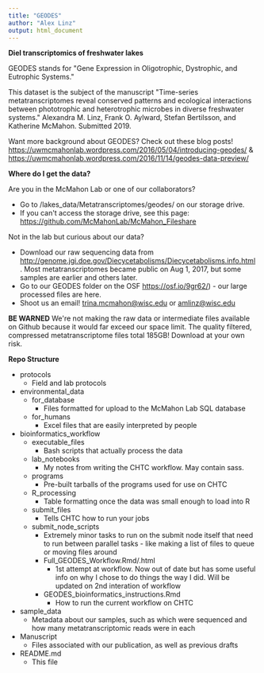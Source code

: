 ```yaml
---
title: "GEODES"
author: "Alex Linz"
output: html_document
---
```


__Diel transcriptomics of freshwater lakes__

GEODES stands for "Gene Expression in Oligotrophic, Dystrophic, and Eutrophic Systems."

This dataset is the subject of the manuscript "Time-series metatranscriptomes reveal conserved patterns and ecological interactions between phototrophic and heterotrophic microbes in diverse freshwater systems." Alexandra M. Linz, Frank O. Aylward, Stefan Bertilsson, and Katherine McMahon. Submitted 2019.


Want more background about GEODES? Check out these blog posts! https://uwmcmahonlab.wordpress.com/2016/05/04/introducing-geodes/ & https://uwmcmahonlab.wordpress.com/2016/11/14/geodes-data-preview/


__Where do I get the data?__

Are you in the McMahon Lab or one of our collaborators?

- Go to /lakes_data/Metatranscriptomes/geodes/ on our storage drive.
- If you can't access the storage drive, see this page: https://github.com/McMahonLab/McMahon_Fileshare

Not in the lab but curious about our data?

- Download our raw sequencing data from http://genome.jgi.doe.gov/Diecycetabolisms/Diecycetabolisms.info.html . Most metatranscriptomes became public on Aug 1, 2017, but some samples are earlier and others later.
- Go to our GEODES folder on the OSF https://osf.io/9gr62/) - our large processed files are here.
- Shoot us an email! trina.mcmahon@wisc.edu or amlinz@wisc.edu

__BE WARNED__ We're not making the raw data or intermediate files available on Github because it would far exceed our space limit. The quality filtered, compressed metatranscriptome files total 185GB! Download at your own risk.

__Repo Structure__

- protocols
	- Field and lab protocols
- environmental_data
	- for_database
		- Files formatted for upload to the McMahon Lab SQL database
	- for_humans
		- Excel files that are easily interpreted by people
- bioinformatics_workflow
  - executable_files
    - Bash scripts that actually process the data
  - lab_notebooks
    - My notes from writing the CHTC workflow. May contain sass.
  - programs
    - Pre-built tarballs of the programs used for use on CHTC
  - R_processing
    - Table formatting once the data was small enough to load into R
  - submit_files
    - Tells CHTC how to run your jobs
  - submit_node_scripts
    - Extremely minor tasks to run on the submit node itself that need to run between parallel tasks - like making a list of files to queue or moving files around
    - Full_GEODES_Workflow.Rmd/.html
      - 1st attempt at workflow. Now out of date but has some useful info on why I chose to do things the way I did. Will be updated on 2nd interation of workflow
    - GEODES_bioinformatics_instructions.Rmd
      - How to run the current workflow on CHTC
- sample_data
    - Metadata about our samples, such as which were sequenced and how many metatranscriptomic reads were in each
- Manuscript
    - Files associated with our publication, as well as previous drafts
- README.md
    - This file
